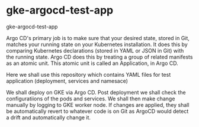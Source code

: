 # gke-argocd-test-app
 gke-argocd-test-app

Argo CD's primary job is to make sure that your desired state, stored in Git, matches your running state on your Kubernetes installation. It does this by comparing Kubernetes declarations (stored in YAML or JSON in Git) with the running state. Argo CD does this by treating a group of related manifests as an atomic unit. This atomic unit is called an Application, in Argo CD. 

Here we shall use this repository which contains YAML files for test application (deployment, services and namesace)

We shall deploy on GKE via Argo CD.
Post deployment we shall check the configuratiions of the pods and services.
We shall then make change manually by logging to GKE worker node. If changes are applied, they shall be automatically revert to whatever code is on Git as ArgoCD would detect a drift and automatically change it.
